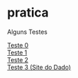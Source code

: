 # pratica
 Alguns Testes

 <a href='https://umprogramaquarquer.github.io/pratica/000/000.html'>Teste 0</a> </br>
 <a href='https://umprogramaquarquer.github.io/pratica/001/001.html'>Teste 1</a> </br>
 <a href='https://umprogramaquarquer.github.io/pratica/002/002.html'>Teste 2</a> </br>
 <a href='https://umprogramaquarquer.github.io/pratica/003/003.html'>Teste 3 (Site do Dado)</a> </br>